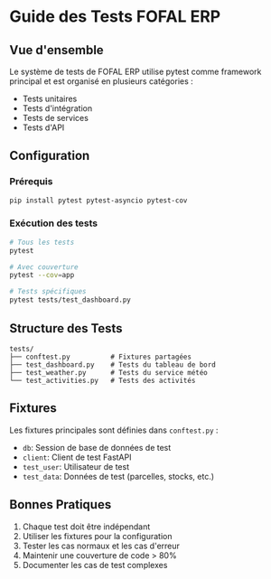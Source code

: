 # Guide des Tests FOFAL ERP

## Vue d'ensemble

Le système de tests de FOFAL ERP utilise pytest comme framework principal et est organisé en plusieurs catégories :

- Tests unitaires
- Tests d'intégration
- Tests de services
- Tests d'API

## Configuration

### Prérequis
```bash
pip install pytest pytest-asyncio pytest-cov
```

### Exécution des tests
```bash
# Tous les tests
pytest

# Avec couverture
pytest --cov=app

# Tests spécifiques
pytest tests/test_dashboard.py
```

## Structure des Tests

```
tests/
├── conftest.py          # Fixtures partagées
├── test_dashboard.py    # Tests du tableau de bord
├── test_weather.py      # Tests du service météo
└── test_activities.py   # Tests des activités
```

## Fixtures

Les fixtures principales sont définies dans `conftest.py` :
- `db`: Session de base de données de test
- `client`: Client de test FastAPI
- `test_user`: Utilisateur de test
- `test_data`: Données de test (parcelles, stocks, etc.)

## Bonnes Pratiques

1. Chaque test doit être indépendant
2. Utiliser les fixtures pour la configuration
3. Tester les cas normaux et les cas d'erreur
4. Maintenir une couverture de code > 80%
5. Documenter les cas de test complexes